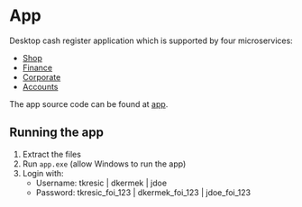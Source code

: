 # App

Desktop cash register application which is supported by four microservices:

- [Shop](https://github.com/tkresic/shop)
- [Finance](https://github.com/tkresic/finance)
- [Corporate](https://github.com/tkresic/corporate)
- [Accounts](https://github.com/tkresic/accounts)

The app source code can be found at [app](https://github.com/tkresic/app).

## Running the app

1. Extract the files
2. Run `app.exe` (allow Windows to run the app)
3. Login with:
   - Username: tkresic | dkermek | jdoe
   - Password: tkresic_foi_123 | dkermek_foi_123 | jdoe_foi_123
